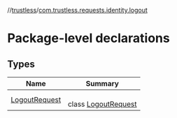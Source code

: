 //[trustless](../../index.md)/[com.trustless.requests.identity.logout](index.md)

# Package-level declarations

## Types

| Name | Summary |
|---|---|
| [LogoutRequest](-logout-request/index.md) | <br>class [LogoutRequest](-logout-request/index.md) |
